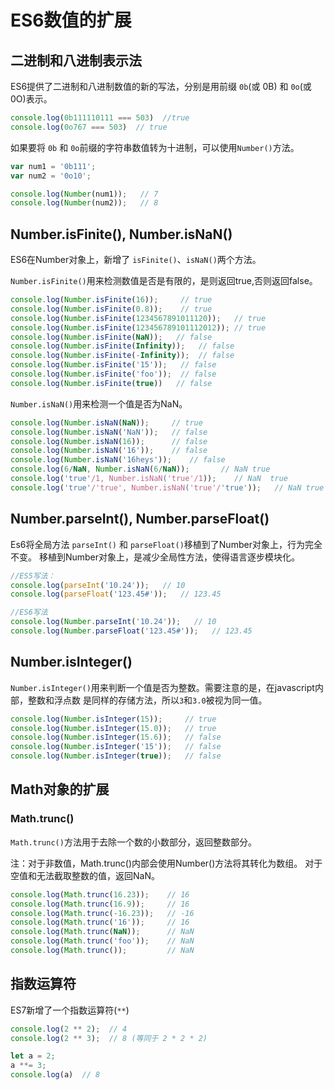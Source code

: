 # ES6数值的扩展

## 二进制和八进制表示法

ES6提供了二进制和八进制数值的新的写法，分别是用前缀 `0b`(或 0B) 和 `0o`(或0O)表示。

```js
console.log(0b111110111 === 503)  //true
console.log(0o767 === 503)  // true
```

如果要将 `0b` 和  `0o`前缀的字符串数值转为十进制，可以使用`Number()`方法。

```js
var num1 = '0b111';
var num2 = '0o10';

console.log(Number(num1));   // 7
console.log(Number(num2));   // 8
```


## Number.isFinite(), Number.isNaN()

ES6在Number对象上，新增了 `isFinite()`、`isNaN()`两个方法。

`Number.isFinite()`用来检测数值是否是有限的，是则返回true,否则返回false。

```js
console.log(Number.isFinite(16));     // true
console.log(Number.isFinite(0.8));    // true
console.log(Number.isFinite(1234567891011120));   // true
console.log(Number.isFinite(123456789101112012)); // true
console.log(Number.isFinite(NaN));   // false
console.log(Number.isFinite(Infinity));   // false
console.log(Number.isFinite(-Infinity));  // false
console.log(Number.isFinite('15'));   // false
console.log(Number.isFinite('foo'));  // false
console.log(Number.isFinite(true))   // false
```

`Number.isNaN()`用来检测一个值是否为NaN。

```js
console.log(Number.isNaN(NaN));     // true
console.log(Number.isNaN('NaN'));   // false
console.log(Number.isNaN(16));      // false
console.log(Number.isNaN('16'));    // false
console.log(Number.isNaN('16heys'));    // false
console.log(6/NaN, Number.isNaN(6/NaN));       // NaN true
console.log('true'/1, Number.isNaN('true'/1));    // NaN  true
console.log('true'/'true', Number.isNaN('true'/'true'));   // NaN true
```


## Number.parseInt(), Number.parseFloat()

Es6将全局方法 `parseInt()` 和 `parseFloat()`移植到了Number对象上，行为完全不变。
移植到Number对象上，是减少全局性方法，使得语言逐步模块化。

```js
//ES5写法：
console.log(parseInt('10.24'));   // 10
console.log(parseFloat('123.45#'));   // 123.45

//ES6写法
console.log(Number.parseInt('10.24'));   // 10
console.log(Number.parseFloat('123.45#'));   // 123.45

```

## Number.isInteger()

`Number.isInteger()`用来判断一个值是否为整数。需要注意的是，在javascript内部，整数和浮点数
是同样的存储方法，所以`3`和`3.0`被视为同一值。

```js
console.log(Number.isInteger(15));     // true
console.log(Number.isInteger(15.0));   // true
console.log(Number.isInteger(15.6));   // false
console.log(Number.isInteger('15'));   // false
console.log(Number.isInteger(true));   // false
```



## Math对象的扩展

### Math.trunc()

`Math.trunc()`方法用于去除一个数的小数部分，返回整数部分。

注：对于非数值，Math.trunc()内部会使用Number()方法将其转化为数组。
    对于空值和无法截取整数的值，返回NaN。

```js
console.log(Math.trunc(16.23));    // 16
console.log(Math.trunc(16.9));     // 16
console.log(Math.trunc(-16.23));   // -16
console.log(Math.trunc('16'));     // 16
console.log(Math.trunc(NaN));      // NaN
console.log(Math.trunc('foo'));    // NaN
console.log(Math.trunc());         // NaN
```


## 指数运算符

ES7新增了一个指数运算符(`**`)

```js
console.log(2 ** 2);  // 4
console.log(2 ** 3);  // 8 (等同于 2 * 2 * 2)

let a = 2;
a **= 3;
console.log(a)  // 8
```
